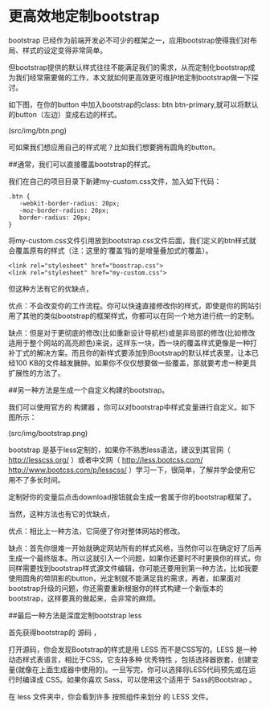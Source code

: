 # 更高效地定制bootstrap

bootstrap 已经作为前端开发必不可少的框架之一，应用bootstrap使得我们对布局、样式的设定变得非常简单。

但bootstrap提供的默认样式往往不能满足我们的需求，从而定制化bootstrap成为我们经常需要做的工作，本文就如何更高效更可维护地定制bootstrap做一下探讨。

如下图，在你的button 中加入bootstrap的class: btn btn-primary,就可以将默认的button（左边）变成右边的样式。

(src/img/btn.png)

可如果我们想应用自己的样式呢？比如我们想要拥有圆角的button。

##通常，我们可以直接覆盖bootstrap的样式。

我们在自己的项目目录下新建my-custom.css文件，加入如下代码：

    .btn {
       -webkit-border-radius: 20px;
       -moz-border-radius: 20px;
       border-radius: 20px;
    }

将my-custom.css文件引用放到bootstrap.css文件后面，我们定义的btn样式就会覆盖原有的样式（注：这里的‘覆盖’指的是增量叠加式的覆盖）。

    <link rel="stylesheet" href="boostrap.css">
    <link rel="stylesheet" href="my-custom.css">

但这种方法有它的优缺点，

优点：不会改变你的工作流程。你可以快速直接修改你的样式，即使是你的网站引用了其他的类似bootstrap的框架样式，你都可以在同一个地方进行统一的定制。

缺点：但是对于更彻底的修改(比如重新设计导航栏)或是非局部的修改(比如修改适用于整个网站的高亮颜色)来说，这样东一块，西一块的覆盖样式更像是一种打补丁式的解决方案。而且你的新样式要添加到Bootstrap的默认样式表里，让本已经100 KB的文件越发臃肿。如果你不仅仅想要做一些覆盖，那就要考虑一种更具扩展性的方法了。

##另一种方法是生成一个自定义构建的bootstrap。

我们可以使用官方的 构建器 ，你可以对bootstrap中样式变量进行自定义。如下图所示：

(src/img/bootstrap.png)

bootstrap 是基于less定制的，如果你不熟悉less语法，建议到其官网（ http://lesscss.org/ ）或者中文网（ http://less.bootcss.com/ http://www.bootcss.com/p/lesscss/ ）学习一下，很简单，了解并学会使用它用不了多长时间。

定制好你的变量后点击download按钮就会生成一套属于你的bootstrap框架了。

当然，这种方法也有它的优缺点，

优点：相比上一种方法，它简便了你对整体网站的修改。

缺点：首先你很难一开始就确定网站所有的样式风格，当然你可以在确定好了后再生成一个最终版本。所以这就引入一个问题，如果你还要时不时更换你的样式，你同样需要找到bootstrap样式源文件编辑，你可能还要用到第一种方法，比如我要使用圆角的带阴影的button，光定制就不能满足我的需求，再者，如果面对bootstrap升级的问题，你还需要重新根据你的样式构建一个新版本的bootstrap，这样要真的做起来，会非常的麻烦。

##最后一种方法是深度定制bootstrap less

首先获得bootstrap的 源码 ，

打开源码，你会发现Bootstrap的样式是用 LESS 而不是CSS写的。LESS 是一种动态样式表语言，相比于CSS，它支持多种 优秀特性 ，包括选择器嵌套，创建变量(就像在上面生成器中使用的)。一旦写完，你可以选择将LESS代码预先或在运行时编译成 CSS。如果你喜欢 Sass，可以使用这个适用于 Sass的Bootstrap 。

在 less 文件夹中，你会看到许多 按照组件来划分 的 LESS 文件。
